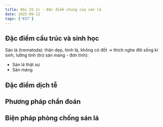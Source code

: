 ```yaml
---
title: Bài IV.1c - Đặc điểm chung của sán lá
date: 2025-09-12
tags: ['KST']
---
```


## Đặc điểm cấu trúc và sinh học

Sán lá (trematoda): thân dẹp, hình lá, không có đốt -> thích nghe đời sống kí sinh, lưỡng tính (trừ sán máng - đơn tính):

- Sán lá thật sự
- Sán máng

## Đặc điểm dịch tễ

## Phương pháp chẩn đoán

## Biện pháp phòng chống sán lá
